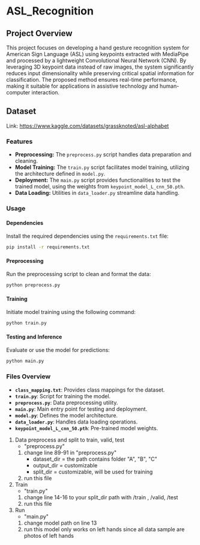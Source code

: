 # ASL_Recognition

## Project Overview
This project focuses on developing a hand gesture recognition system for American Sign Language (ASL) using keypoints extracted with MediaPipe and processed by a lightweight Convolutional Neural Network (CNN). By leveraging 3D keypoint data instead of raw images, the system significantly reduces input dimensionality while preserving critical spatial information for classification. The proposed method ensures real-time performance, making it suitable for applications in assistive technology and human-computer interaction.

## Dataset 
Link: https://www.kaggle.com/datasets/grassknoted/asl-alphabet


### Features
- **Preprocessing:** The `preprocess.py` script handles data preparation and cleaning.
- **Model Training:** The `train.py` script facilitates model training, utilizing the architecture defined in `model.py`.
- **Deployment:** The `main.py` script provides functionalities to test the trained model, using the weights from `keypoint_model_L_cnn_50.pth`.
- **Data Loading:** Utilities in `data_loader.py` streamline data handling.


### Usage
#### Dependencies
Install the required dependencies using the `requirements.txt` file:
```bash
pip install -r requirements.txt
```
#### Preprocessing
Run the preprocessing script to clean and format the data:
```bash
python preprocess.py
```

#### Training
Initiate model training using the following command:
```bash
python train.py
```

#### Testing and Inference
Evaluate or use the model for predictions:
```bash
python main.py
```

### Files Overview
- **`class_mapping.txt`**: Provides class mappings for the dataset.
- **`train.py`**: Script for training the model.
- **`preprocess.py`**: Data preprocessing utility.
- **`main.py`**: Main entry point for testing and deployment.
- **`model.py`**: Defines the model architecture.
- **`data_loader.py`**: Handles data loading operations.
- **`keypoint_model_L_cnn_50.pth`**: Pre-trained model weights.

1. Data preprocess and split to train, valid, test
   * "preprocess.py"
   1. change line 89-91 in "preprocess.py"
       * dataset_dir = the path contains folder "A", "B", "C"
       * output_dir = customizable
       * split_dir = customizable, will be used for training
    2. run this file
2. Train
   * "train.py"
   1. change line 14-16 to your split_dir path with /train , /valid, /test
   2. run this file
3. Run
   * "main.py"
   1. change model path on line 13
   2. run 
   this model only works on left hands since all data sample are photos of left hands



